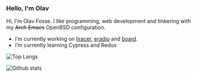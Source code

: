 ### Hello, I'm Olav

Hi, I'm Olav Fosse. I like programming, web development and tinkering with my ~~Arch~~ ~~Emacs~~ OpenBSD configuration.

- I’m currently working on [liracer](https://github.com/olav35/liracer), [eradio](https://github.com/olav35/eradio) and [board](https://github.com/olav35/board).
- I’m currently learning Cypress and Redux

![Top Langs](https://github-readme-stats.vercel.app/api/top-langs/?username=olav35)

![Github stats](https://github-readme-stats.vercel.app/api?username=olav35&show_icons=true&count_private=true)
